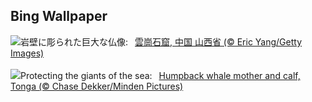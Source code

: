 ## Bing Wallpaper
![](https://www.bing.com/th?id=OHR.YungangGrottoes_JA-JP4266553262_UHD.jpg&w=1000)岩壁に彫られた巨大な仏像:&nbsp;&ensp;[雲崗石窟, 中国 山西省 (© Eric Yang/Getty Images)](https://www.bing.com/th?id=OHR.YungangGrottoes_JA-JP4266553262_UHD.jpg)
<br><br/>
![](https://www.bing.com/th?id=OHR.HumpbackMother_EN-GB6474861873_UHD.jpg&w=1000)Protecting the giants of the sea:&nbsp;&ensp;[Humpback whale mother and calf, Tonga (© Chase Dekker/Minden Pictures)](https://www.bing.com/th?id=OHR.HumpbackMother_EN-GB6474861873_UHD.jpg)
<br><br/>

